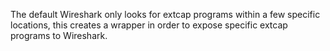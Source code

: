 The default Wireshark only looks for extcap programs within a few specific locations, this creates a wrapper in order to expose specific extcap programs to Wireshark.